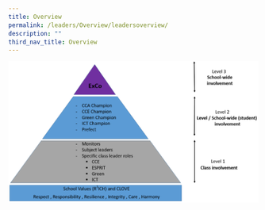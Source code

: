 ```yaml
---
title: Overview
permalink: /leaders/Overview/leadersoverview/
description: ""
third_nav_title: Overview
---
```

![](/images/Tiered-leadership.png)